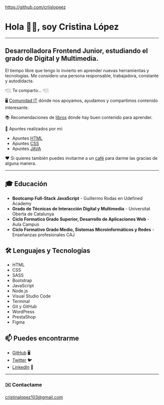 https://github.com/criislopeez

# Hola 👋🏼, soy Cristina López

---

## Desarrolladora Frontend Junior, estudiando el grado de Digital y Multimedia.

El tiempo libre que tengo lo invierto en aprender nuevas herramientas y tecnologías. Me considero una persona responsable, trabajadora, constante y autodidacta.

👇🏼 Te comparto... 👇🏼

🖥 [Comunidad IT](https://discord.gg/5W4BaksSBY) dónde nos apoyamos, ayudamos y compartimos contenido interesante.

📚 Recomendaciones de [libros](https://drive.google.com/drive/folders/1HBsKKzQIl97g-DNexG0iRaL_ayxbR7bp?usp=sharing) dónde hay buen contenido para aprender.

📝 Apuntes realizados por mí:

- Apuntes [HTML](https://drive.google.com/drive/folders/1rh3tul1rsoiZ3EYSYJ4t9xM9hZa0s7JE?usp=sharing)
- Apuntes [CSS](https://drive.google.com/drive/folders/1iFCeWwP3ZFluX8d99fgC-JyvvkETijaH?usp=sharing)
- Apuntes [JAVA](https://drive.google.com/drive/folders/1MNXd2vE07tK5OMOjgNiZXRuOzRIRrw8H?usp=sharing)

❤️ Si quieres también puedes invitarme a un [café](https://www.buymeacoffee.com/criislopeez) para darme las gracias de alguna manera.

---

## 🎓 Educación

- **Bootcamp Full-Stack JavaScript** - Guillermo Rodas en Udefined Academy
- **Grado de Técnicas de Interacción Digital y Multimedia** - Universitat Oberta de Catalunya
- **Ciclo Formatico Grado Superior, Desarrollo de Aplicaciones Web** - Aula Campus
- **Ciclo Formativo Grado Medio, Sistemas Microinformáticos y Redes** - Enseñanzas profesionales CAJ

## 🛠️ Lenguajes y Tecnologías

- HTML
- CSS
- SASS
- Bootstrap
- JavaScript
- Node.js
- Visual Studio Code
- Terminal
- Git y GitHub
- WordPress
- PrestaShop
- Figma

## 📫 Puedes encontrarme

- [GitHub](https://github.com/criislopeez) 🖥️
- [Twitter](https://twitter.com/criislopeez_) 🐦
- [LinkedIn](https://www.linkedin.com/in/cristinalopezherraiz/) 💼

---

### ✉️ Contactame

[cristinalopez103@gmail.com](mailto:cristinalopez103@gmail.com)

